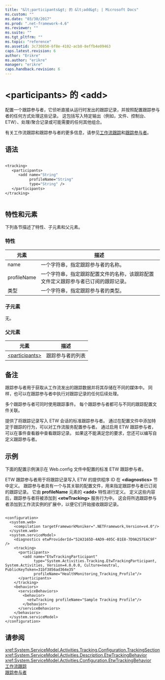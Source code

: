 ```yaml
---
title: "&lt;participants&gt; 的 &lt;add&gt; | Microsoft Docs"
ms.custom: ""
ms.date: "03/30/2017"
ms.prod: ".net-framework-4.6"
ms.reviewer: ""
ms.suite: ""
ms.tgt_pltfrm: ""
ms.topic: "reference"
ms.assetid: 3c730850-6f8e-4102-acb8-8effb4e09463
caps.latest.revision: 6
author: "Erikre"
ms.author: "erikre"
manager: "erikre"
caps.handback.revision: 6
---
```

# &lt;participants&gt; 的 &lt;add&gt;
配置一个跟踪参与者，它侦听直接从运行时发出的跟踪记录，并按照配置跟踪参与者的任何方式处理这些记录。  这包括写入特定输出（例如，文件、控制台、ETW）、处理\/聚合记录或可能需要的任何其他组合。  
  
 有关工作流跟踪和跟踪参与者的更多信息，请参见[工作流跟踪](../../../../../docs/framework/windows-workflow-foundation//workflow-tracking-and-tracing.md)和[跟踪参与者](../../../../../docs/framework/windows-workflow-foundation//tracking-participants.md)。  
  
## 语法  
  
```vb  
  
<tracking>   
   <participants>   
      <add name="String"   
           profileName="String"  
           type="String" />   
   </participants>   
</tracking>  
  
```  
  
## 特性和元素  
 下列各节描述了特性、子元素和父元素。  
  
### 特性  
  
|元素|描述|  
|--------|--------|  
|name|一个字符串，指定跟踪参与者的名称。|  
|profileName|一个字符串，指定跟踪配置文件的名称，该跟踪配置文件定义跟踪参与者已订阅的跟踪记录。|  
|类型|一个字符串，指定跟踪参与者的类型。|  
  
### 子元素  
 无。  
  
### 父元素  
  
|元素|描述|  
|--------|--------|  
|[\<participants\>](../../../../../docs/framework/configure-apps/file-schema/windows-workflow-foundation/participants.md)|跟踪参与者的列表|  
  
## 备注  
 跟踪参与者用于获取从工作流发出的跟踪数据并将其存储在不同的媒体中。  同样，也可以在跟踪参与者中执行对跟踪记录的任何后续处理。  
  
 多个跟踪参与者可同时使用跟踪事件。  每个跟踪参与者都可与不同的跟踪配置文件关联。  
  
 提供了将跟踪记录写入 ETW 会话的标准跟踪参与者。  通过在配置文件中添加特定于跟踪的行为，可以对工作流服务配置参与者。  通过启用 ETW 跟踪参与者，可以在事件查看器中查看跟踪记录。  如果这不能满足您的要求，您还可以编写自定义跟踪参与者。  
  
## 示例  
 下面的配置示例演示在 Web.config 文件中配置的标准 ETW 跟踪参与者。  
  
 ETW 跟踪参与者用于将跟踪记录写入 ETW 的提供程序 ID 在 **\<diagnostics\>** 节中定义。  跟踪参与者具有一个与其关联的配置文件，用来指定跟踪参与者已订阅的跟踪记录。  它由 **profileName** 元素的 **\<add\>** 特性进行定义。  定义这些内容后，跟踪参与者将被添加到 **\<etwTracking\>** 服务行为中。  这会将所选跟踪参与者添加到工作流实例的扩展中，以便它们开始接收跟踪记录。  
  
```  
  
<configuration>   
  <system.web>   
    <compilation targetFrameworkMoniker=".NETFramework,Version=v4.0"/>   
  </system.web>   
  <system.serviceModel>   
    <diagnostics etwProviderId="52A3165D-4AD9-405C-B1E8-7D9A257EAC9F" />                
    <tracking>   
      <participants>   
        <add name="EtwTrackingParticipant"   
             type="System.Activities.Tracking.EtwTrackingParticipant, System.Activities, Version=4.0.0.0, Culture=neutral, PublicKeyToken=31bf3856ad364e35"   
             profileName="HealthMonitoring_Tracking_Profile"/>   
      </participants>   
    </tracking>   
    <behaviors>   
      <serviceBehaviors>   
        <behavior>   
          <etwTracking profileName="Sample Tracking Profile"/>  
        </behavior>   
      </serviceBehaviors>   
    </behaviors>   
  </system.serviceModel>   
</configuration>  
```  
  
## 请参阅  
 <xref:System.ServiceModel.Activities.Tracking.Configuration.TrackingSection>   
 <xref:System.ServiceModel.Activities.Description.EtwTrackingBehavior>   
 <xref:System.ServiceModel.Activities.Configuration.EtwTrackingBehavior>   
 [工作流跟踪](../../../../../docs/framework/windows-workflow-foundation//workflow-tracking-and-tracing.md)   
 [跟踪参与者](../../../../../docs/framework/windows-workflow-foundation//tracking-participants.md)